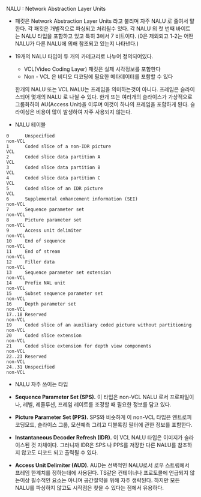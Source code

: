 NALU : Network Abstraction Layer Units

- 패킷은 Network Abstraction Layer Units 라고 불리며 자주 NALU 로 줄여서 말한다. 각 패킷은 개별적으로 파싱되고 처리될수 있다. 각 NALU 의 첫 번째 바이트는 NALU 타입을 포함하고 있고 특히 3에서 7 비트이다. (0은 제외되고 1-2는 어떤 NALU가 다른 NALU에 의해 참조되고 있는지 나타낸다.) 

- 19개의 NALU 타입이 두 개의 카테고리로 나누어 정의되어있다. 

  - VCL(Video Coding Layer) 패킷은 실제 시각정보를 포함한다
  - Non - VCL 은 비디오 디코딩에 필요한 메타데이터를 포함할 수 있다

  한개의 NALU 또는 VCL NALU는 프레임을 의미하는것이 아니다. 프레임은 슬라이스되어 몇개의 NALU 로 나뉠 수 있다. 한개 또는 여러개의 슬라이스가 가상적으로 그룹화하여 AU(Access Unit)을 이루며 이것이 하나의 프레임을 포함하게 된다. 슬라이싱은 비용이 많이 발생하여 자주 사용되지 않는다. 

- NALU 테이블

```
0      Unspecified                                                 non-VCL
1      Coded slice of a non-IDR picture                               VCL
2      Coded slice data partition A                                   VCL
3      Coded slice data partition B                                   VCL
4      Coded slice data partition C                                   VCL
5      Coded slice of an IDR picture                                  VCL
6      Supplemental enhancement information (SEI)                     non-VCL
7      Sequence parameter set                                         non-VCL
8      Picture parameter set                                          non-VCL
9      Access unit delimiter                                          non-VCL
10     End of sequence                                                non-VCL
11     End of stream                                                  non-VCL
12     Filler data                                                    non-VCL
13     Sequence parameter set extension                               non-VCL
14     Prefix NAL unit                                                non-VCL
15     Subset sequence parameter set                                  non-VCL
16     Depth parameter set                                            non-VCL
17..18 Reserved                                                       non-VCL
19     Coded slice of an auxiliary coded picture without partitioning non-VCL
20     Coded slice extension                                          non-VCL
21     Coded slice extension for depth view components                non-VCL
22..23 Reserved                                                       non-VCL
24..31 Unspecified                                                    non-VCL
```




- NALU 자주 쓰이는 타입

- **Sequence Parameter Set (SPS).** 이 타입은 non-VCL NALU 로서 프로파일이나, 레벨, 레졸루션, 프레임 레이트를 조정할 때 필요한 정보를 담고 있다.
- **Picture Parameter Set (PPS).** SPS와 비슷하게 이 non-VCL 타입은 엔트로피 코딩모드, 슬라이스 그룹, 모션예측 그리고 디블록킹 필터에 관한 정보를 포함한다.
- **Instantaneous Decoder Refresh (IDR).** 이 VCL NALU 타입은 이미지가 슬라이스된 것 자체이다. 그러니까 IDR은 SPS 나 PPS를 저장한 다른 NALU를 참조하지 않고도 디코드 되고 출력될 수 있다. 
- **Access Unit Delimiter (AUD).** AUD는 선택적인 NALU로서 로우 스트림에서 프레임 한계치를 정하는데에 사용된다. TS같은 컨테이너나 프로토콜에 언급되지 않는이상 필수적인 요소는 아니며 공간절약을 위해 자주 생략된다. 하지만 모든 NALU를 파싱하지 않고도 시작점은 찾을 수 있다는 점에서 유용하다.
